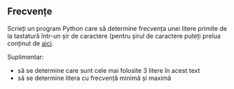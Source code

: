 Frecvențe
--
Scrieți un program Python care să determine frecvența unei litere primite de la tastatură într-un șir de caractere (pentru șirul de caractere puteți prelua conținut de [aici](https://www.lipsum.com).

Suplimentar:

* să se determine care sunt cele mai folosite 3 litere în acest text
* să se determine litera cu frecvență minimă și maximă
